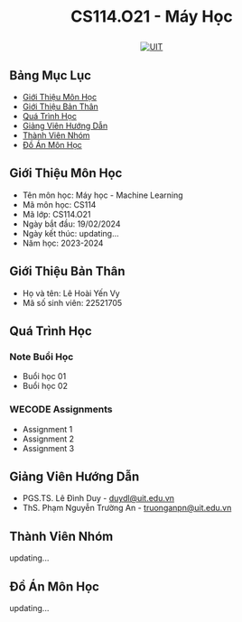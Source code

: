 # <p align="center">CS114.O21 - Máy Học</p>


<p align="center">
  <a href="https://www.uit.edu.vn">
    <img src="https://www.uit.edu.vn/sites/vi/files/banner_uit.png" alt="UIT">
  </a>
</p>



## Bảng Mục Lục
- [Giới Thiệu Môn Học](#giới-thiệu-môn-học)
- [Giới Thiệu Bản Thân](#giới-thiệu-bản-thân)
- [Quá Trình Học](#quá-trình-học)
- [Giảng Viên Hướng Dẫn](#giảng-viên-hướng-dẫn)
- [Thành Viên Nhóm](#thành-viên-nhóm)
- [Đồ Án Môn Học](#đồ-án-môn-học)
  

## Giới Thiệu Môn Học
- Tên môn học: Máy học - Machine Learning
- Mã môn học: CS114
- Mã lớp: CS114.O21
- Ngày bắt đầu: 19/02/2024
- Ngày kết thúc: updating...
- Năm học: 2023-2024
## Giới Thiệu Bản Thân
- Họ và tên: Lê Hoài Yến Vy
- Mã số sinh viên: 22521705
## Quá Trình Học
### Note Buổi Học
- Buổi học 01
- Buổi học 02
### WECODE Assignments
- Assignment 1
- Assignment 2
- Assignment 3

## Giảng Viên Hướng Dẫn
- PGS.TS. Lê Đình Duy - duydl@uit.edu.vn
- ThS. Phạm Nguyễn Trường An - truonganpn@uit.edu.vn

## Thành Viên Nhóm
updating...

## Đồ Án Môn Học
updating...
